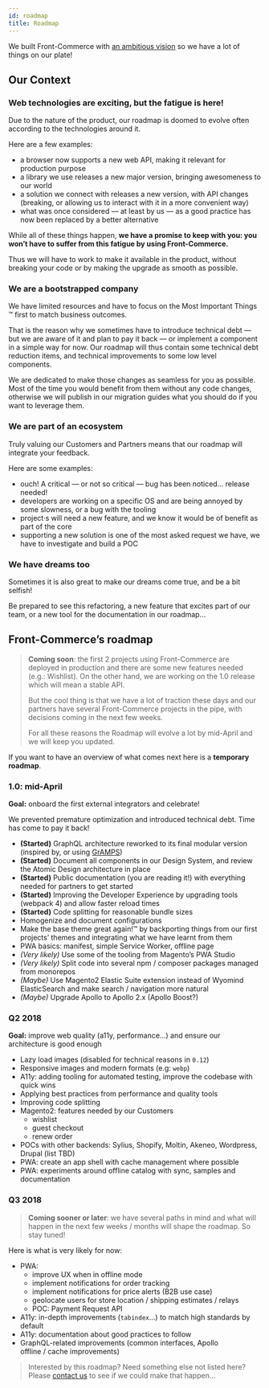 ```yaml
---
id: roadmap
title: Roadmap
---
```


We built Front-Commerce with [an ambitious vision](vision.md)
so we have a lot of things on our plate!

## Our Context

### Web technologies are exciting, but the fatigue is here!

Due to the nature of the product, our roadmap is doomed to evolve
often according to the technologies around it.

Here are a few examples:

* a browser now supports a new web API, making it relevant for
  production purpose
* a library we use releases a new major version, bringing
  awesomeness to our world
* a solution we connect with releases a new version, with API
  changes (breaking, or allowing us to interact with it in a more
  convenient way)
* what was once considered — at least by us — as a good practice
  has now been replaced by a better alternative

While all of these things happen, **we have a promise to keep with you:
you won’t have to suffer from this fatigue by using Front-Commerce.**

Thus we will have to work to make it available in the product,
without breaking your code or by making the upgrade as smooth as possible.

### We are a bootstrapped company

We have limited resources and have to focus on the Most Important Things ™
first to match business outcomes.

That is the reason why we sometimes have to introduce technical debt — but we are aware of it and plan to pay it back — or implement a component in a simple way for now.
Our roadmap will thus contain some technical debt reduction items, and
technical improvements to some low level components.

We are dedicated to make those changes as seamless for you as possible. Most
of the time you would benefit from them without any code changes, otherwise
we will publish in our migration guides what you should do if you want to
leverage them.

### We are part of an ecosystem

Truly valuing our Customers and Partners means that our roadmap will integrate
your feedback.

Here are some examples:

* ouch! A critical — or not so critical — bug has been noticed… release needed!
* developers are working on a specific OS and are being annoyed by some
  slowness, or a bug with the tooling
* project·s will need a new feature, and we know it would be of benefit
  as part of the core
* supporting a new solution is one of the most asked request we have, we
  have to investigate and build a POC

### We have dreams too

Sometimes it is also great to make our dreams come true, and be a bit selfish!

Be prepared to see this refactoring, a new feature that excites part of our team,
or a new tool for the documentation in our roadmap…

## Front-Commerce’s roadmap

> **Coming soon**: the first 2 projects using Front-Commerce are deployed in
> production and there are some new features needed (e.g.: Wishlist). On the
> other hand, we are working on the 1.0 release which will mean a stable API.
>
> But the cool thing is that we have a lot of traction these days and our partners have
> several Front-Commerce projects in the pipe, with decisions coming in the next few weeks.
>
> For all these reasons the Roadmap will evolve a lot by mid-April and we will
> keep you updated.

If you want to have an overview of what comes next here is a
**temporary roadmap**.

### 1.0: mid-April

**Goal:** onboard the first external integrators and celebrate!

We prevented premature optimization and introduced technical debt.
Time has come to pay it back!

* **(Started)** GraphQL architecture reworked to its final modular version
  (inspired by, or using [GrAMPS](https://gramps.js.org/))
* **(Started)** Document all components in our Design System, and review
  the Atomic Design architecture in place
* **(Started)** Public documentation (you are reading it!) with everything
  needed for partners to get started
* **(Started)** Improving the Developer Experience by upgrading tools (webpack 4)
  and allow faster reload times
* **(Started)** Code splitting for reasonable bundle sizes
* Homogenize and document configurations
* Make the base theme great again!™ by backporting things from our first
  projects’ themes and integrating what we have learnt from them
* PWA basics: manifest, simple Service Worker, offline page
* _(Very likely)_ Use some of the tooling from Magento’s PWA Studio
* _(Very likely)_ Split code into several npm / composer packages managed from monorepos
* _(Maybe)_ Use Magento2 Elastic Suite extension instead of Wyomind ElasticSearch
  and make search / navigation more natural
* _(Maybe)_ Upgrade Apollo to Apollo 2.x (Apollo Boost?)

### Q2 2018

**Goal:** improve web quality (a11y, performance…) and ensure our
architecture is good enough

* Lazy load images (disabled for technical reasons in `0.12`)
* Responsive images and modern formats (e.g: `webp`)
* A11y: adding tooling for automated testing, improve the codebase
  with quick wins
* Applying best practices from performance and quality tools
* Improving code splitting
* Magento2: features needed by our Customers
  * wishlist
  * guest checkout
  * renew order
* POCs with other backends: Sylius, Shopify, Moltin, Akeneo, Wordpress, Drupal (list TBD)
* PWA: create an app shell with cache management where possible
* PWA: experiments around offline catalog with sync, samples and documentation

### Q3 2018

> **Coming sooner or later**: we have several paths in mind and what will happen in
> the next few weeks / months will shape the roadmap. So stay tuned!

Here is what is very likely for now:

* PWA:
  * improve UX when in offline mode
  * implement notifications for order tracking
  * implement notifications for price alerts (B2B use case)
  * geolocate users for store location / shipping estimates / relays
  * POC: Payment Request API
* A11y: in-depth improvements (`tabindex`…) to match high standards by default
* A11y: documentation about good practices to follow
* GraphQL-related improvements (common interfaces, Apollo offline / cache improvements)

> Interested by this roadmap? Need something else not listed here?
> Please [contact us](maito:contact@front-commerce.com) to see if we could make that happen…
